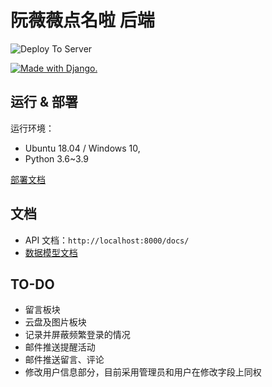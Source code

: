 # 阮薇薇点名啦 后端 

![Deploy To Server](https://github.com/uestc-msc/uestcmsc_webapp_backend/workflows/Deploy%20To%20Server/badge.svg)

<a href="http://www.djangoproject.com/"><img src="https://www.djangoproject.com/m/img/badges/djangomade124x25.gif" border="0" alt="Made with Django." title="Made with Django." /></a>

## 运行 & 部署

运行环境：

* Ubuntu 18.04 / Windows 10, 
* Python 3.6~3.9

[部署文档](deploy/deploy.md)

## 文档

* API 文档：`http://localhost:8000/docs/`
* [数据模型文档](docs/models.md)

## TO-DO

* 留言板块
* 云盘及图片板块
* 记录并屏蔽频繁登录的情况
* 邮件推送提醒活动
* 邮件推送留言、评论
* 修改用户信息部分，目前采用管理员和用户在修改字段上同权

